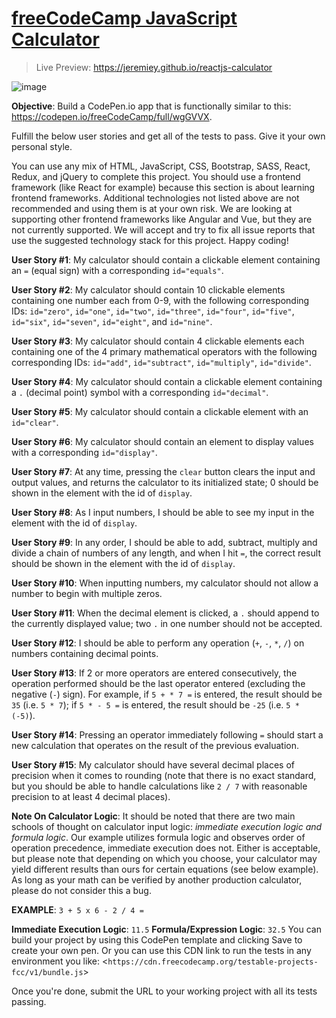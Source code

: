 # [freeCodeCamp JavaScript Calculator](https://www.freecodecamp.org/learn/front-end-development-libraries/front-end-development-libraries-projects/build-a-javascript-calculator)

> Live Preview: <https://jeremiey.github.io/reactjs-calculator>

![image](https://user-images.githubusercontent.com/87664239/154229000-7eceaaf2-31e1-46bf-bc18-1bfa209a046f.png)

**Objective**: Build a CodePen.io app that is functionally similar to this: <https://codepen.io/freeCodeCamp/full/wgGVVX>.

Fulfill the below user stories and get all of the tests to pass. Give it your own personal style.

You can use any mix of HTML, JavaScript, CSS, Bootstrap, SASS, React, Redux, and jQuery to complete this project. You should use a frontend framework (like React for example) because this section is about learning frontend frameworks. Additional technologies not listed above are not recommended and using them is at your own risk. We are looking at supporting other frontend frameworks like Angular and Vue, but they are not currently supported. We will accept and try to fix all issue reports that use the suggested technology stack for this project. Happy coding!

**User Story #1**: My calculator should contain a clickable element containing an `=` (equal sign) with a corresponding `id="equals"`.

**User Story #2**: My calculator should contain 10 clickable elements containing one number each from 0-9, with the following corresponding IDs: `id="zero"`, `id="one"`, `id="two"`, `id="three"`, `id="four"`, `id="five"`, `id="six"`, `id="seven"`, `id="eight"`, and `id="nine"`.

**User Story #3**: My calculator should contain 4 clickable elements each containing one of the 4 primary mathematical operators with the following corresponding IDs: `id="add"`, `id="subtract"`, `id="multiply"`, `id="divide"`.

**User Story #4**: My calculator should contain a clickable element containing a `.` (decimal point) symbol with a corresponding `id="decimal"`.

**User Story #5**: My calculator should contain a clickable element with an `id="clear"`.

**User Story #6**: My calculator should contain an element to display values with a corresponding `id="display"`.

**User Story #7**: At any time, pressing the `clear` button clears the input and output values, and returns the calculator to its initialized state; 0 should be shown in the element with the id of `display`.

**User Story #8**: As I input numbers, I should be able to see my input in the element with the id of `display`.

**User Story #9**: In any order, I should be able to add, subtract, multiply and divide a chain of numbers of any length, and when I hit `=`, the correct result should be shown in the element with the id of `display`.

**User Story #10**: When inputting numbers, my calculator should not allow a number to begin with multiple zeros.

**User Story #11**: When the decimal element is clicked, a `.` should append to the currently displayed value; two `.` in one number should not be accepted.

**User Story #12**: I should be able to perform any operation (`+`, `-`, `*`, `/`) on numbers containing decimal points.

**User Story #13**: If 2 or more operators are entered consecutively, the operation performed should be the last operator entered (excluding the negative (`-`) sign). For example, if `5 + * 7 =` is entered, the result should be `35` (i.e. `5 * 7`); if `5 * - 5 =` is entered, the result should be `-25` (i.e. `5 * (-5)`).

**User Story #14**: Pressing an operator immediately following `=` should start a new calculation that operates on the result of the previous evaluation.

**User Story #15**: My calculator should have several decimal places of precision when it comes to rounding (note that there is no exact standard, but you should be able to handle calculations like `2 / 7` with reasonable precision to at least 4 decimal places).

**Note On Calculator Logic**: It should be noted that there are two main schools of thought on calculator input logic: _immediate execution logic and formula logic_. Our example utilizes formula logic and observes order of operation precedence, immediate execution does not. Either is acceptable, but please note that depending on which you choose, your calculator may yield different results than ours for certain equations (see below example). As long as your math can be verified by another production calculator, please do not consider this a bug.

**EXAMPLE**: `3 + 5 x 6 - 2 / 4 =`

**Immediate Execution Logic**: `11.5`
**Formula/Expression Logic**: `32.5`
You can build your project by using this CodePen template and clicking Save to create your own pen. Or you can use this CDN link to run the tests in any environment you like: <`https://cdn.freecodecamp.org/testable-projects-fcc/v1/bundle.js`>

Once you're done, submit the URL to your working project with all its tests passing.
